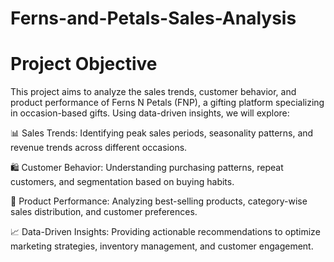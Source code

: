 # Ferns-and-Petals-Sales-Analysis
# Project Objective

This project aims to analyze the sales trends, customer behavior, and product performance of Ferns N Petals (FNP), a gifting platform specializing in occasion-based gifts. Using data-driven insights, we will explore:

📊 Sales Trends: Identifying peak sales periods, seasonality patterns, and revenue trends across different occasions.

🛍 Customer Behavior: Understanding purchasing patterns, repeat customers, and segmentation based on buying habits.

🎁 Product Performance: Analyzing best-selling products, category-wise sales distribution, and customer preferences.

📈 Data-Driven Insights: Providing actionable recommendations to optimize marketing strategies, inventory management, and customer engagement.
